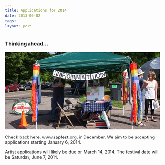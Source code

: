 ```yaml
---
title: Applications for 2014
date: 2013-06-02
tags:
layout: post
---
```


### Thinking ahead...

![information](/images/kcp-08520.jpg "Luther Information Booth")

Check back here, www.sapfest.org, in December. 
We aim to be accepting applications starting January 6, 2014. 

Artist applications will likely be due on March 14, 2014. 
The festival date will be Saturday, June 7, 2014.
